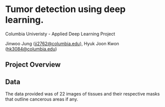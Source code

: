 # Tumor detection using deep learning. 

Columbia Univeristy - Applied Deep Learning Project

Jinwoo Jung (jj2762@columbia.edu), Hyuk Joon Kwon (hk3084@columbia.edu)

## Project Overview


## Data

The data provided was of 22 images of tissues and their respective masks that outline cancerous areas if any. 



 
